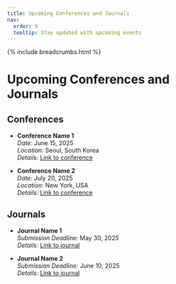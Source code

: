 ```yaml
---
title: Upcoming Conferences and Journals
nav:
  order: 9
  tooltip: Stay updated with upcoming events
---
```


{% include breadcrumbs.html %}

# Upcoming Conferences and Journals

## Conferences
- **Conference Name 1**  
  *Date:* June 15, 2025  
  *Location:* Seoul, South Korea  
  *Details:* [Link to conference](https://example.com)

- **Conference Name 2**  
  *Date:* July 20, 2025  
  *Location:* New York, USA  
  *Details:* [Link to conference](https://example.com)

## Journals
- **Journal Name 1**  
  *Submission Deadline:* May 30, 2025  
  *Details:* [Link to journal](https://example.com)

- **Journal Name 2**  
  *Submission Deadline:* June 10, 2025  
  *Details:* [Link to journal](https://example.com)